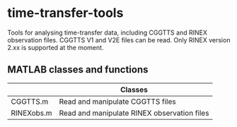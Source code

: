 # time-transfer-tools
Tools for analysing time-transfer data, including CGGTTS and RINEX observation files.
CGGTTS V1 and V2E files can be read.
Only RINEX version 2.xx is supported at the moment.

MATLAB classes and functions
----------------------------

|     |  Classes   |
| ---- | -----|
|CGGTTS.m        |  Read and manipulate CGGTTS files |
|RINEXobs.m      |  Read and manipulate RINEX observation files|

